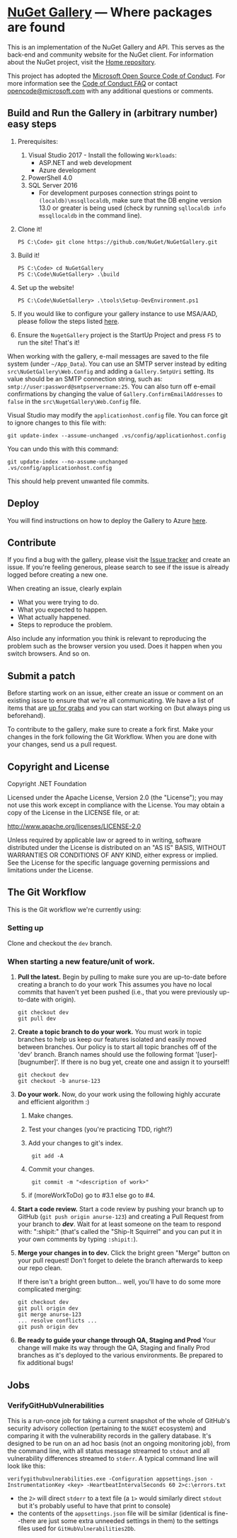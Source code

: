 ﻿[NuGet Gallery](http://nuget.org/) — Where packages are found 
=======================================================================

This is an implementation of the NuGet Gallery and API. This serves as the back-end and community 
website for the NuGet client. For information about the NuGet project, visit the [Home repository](https://github.com/nuget/home).

This project has adopted the [Microsoft Open Source Code of Conduct](https://opensource.microsoft.com/codeofconduct/). For more information see the [Code of Conduct FAQ](https://opensource.microsoft.com/codeofconduct/faq/) or contact [opencode@microsoft.com](mailto:opencode@microsoft.com) with any additional questions or comments.

## Build and Run the Gallery in (arbitrary number) easy steps

1. Prerequisites:
    1. Visual Studio 2017 - Install the following `Workloads`:
        * ASP.NET and web development
        * Azure development
    2. PowerShell 4.0
    3. SQL Server 2016
        * For development purposes connection strings point to `(localdb)\mssqllocaldb`, make sure that the DB engine version 13.0 or greater is being used (check by running `sqllocaldb info mssqllocaldb` in the command line).
2. Clone it!
    
    ```PS C:\Code> git clone https://github.com/NuGet/NuGetGallery.git```
3. Build it!
    
    ```
    PS C:\Code> cd NuGetGallery
    PS C:\Code\NuGetGallery> .\build
    ```
4. Set up the website!

    ```PS C:\Code\NuGetGallery> .\tools\Setup-DevEnvironment.ps1```
    
5. If you would like to configure your gallery instance to use MSA/AAD, please follow the steps listed [here](https://github.com/NuGet/NuGetGallery/wiki/Configuring-MSA-AAD-for-your-on-prem-gallery-instance).

6. Ensure the `NugetGallery` project is the StartUp Project and press `F5` to run the site! That's it!

When working with the gallery, e-mail messages are saved to the file system (under `~/App_Data`).
You can use an SMTP server instead by editing `src\NuGetGallery\Web.Config` and adding a `Gallery.SmtpUri`
setting. Its value should be an SMTP connection string, such as: `smtp://user:password@smtpservername:25`.
You can also turn off e-email confirmations by changing the value of `Gallery.ConfirmEmailAddresses` to `false`
in the `src\NugetGallery\Web.Config` file.

Visual Studio may modify the `applicationhost.config` file. You can force git to ignore changes to this file
with:

    git update-index --assume-unchanged .vs/config/applicationhost.config

You can undo this with this command:

    git update-index --no-assume-unchanged .vs/config/applicationhost.config

This should help prevent unwanted file commits.

## Deploy

You will find instructions on how to deploy the Gallery to Azure [here](https://github.com/NuGet/NuGetGallery/blob/master/docs/Deploying/README.md).

## Contribute
If you find a bug with the gallery, please visit the [Issue tracker](https://github.com/NuGet/NuGetGallery/issues) and 
create an issue. If you're feeling generous, please search to see if the issue is already logged before creating a 
new one.

When creating an issue, clearly explain
* What you were trying to do.
* What you expected to happen.
* What actually happened.
* Steps to reproduce the problem.

Also include any information you think is relevant to reproducing the problem such as the browser version you used. 
Does it happen when you switch browsers. And so on.

## Submit a patch
Before starting work on an issue, either create an issue or comment on an existing issue to ensure that we're all 
communicating. We have a list of items that are [up for grabs](https://github.com/NuGet/NuGetGallery/issues?q=is%3Aopen+is%3Aissue+label%3A%22Up+for+Grabs%22) and you can start working on (but always ping us beforehand).

To contribute to the gallery, make sure to create a fork first. Make your changes in the fork following 
the Git Workflow. When you are done with your changes, send us a pull request.

## Copyright and License
Copyright .NET Foundation

Licensed under the Apache License, Version 2.0 (the "License"); you may not use this work except in compliance with 
the License. You may obtain a copy of the License in the LICENSE file, or at:

http://www.apache.org/licenses/LICENSE-2.0

Unless required by applicable law or agreed to in writing, software distributed under the License is distributed on 
an "AS IS" BASIS, WITHOUT WARRANTIES OR CONDITIONS OF ANY KIND, either express or implied. See the License for the 
specific language governing permissions and limitations under the License.

## The Git Workflow

This is the Git workflow we're currently using:

### Setting up

Clone and checkout the `dev` branch.

### When starting a new feature/unit of work.
    
1.  __Pull the latest.__
    Begin by pulling to make sure you are up-to-date before creating a branch to do your work 
    This assumes you have no local commits that haven't yet been pushed (i.e., that you were 
    previously up-to-date with origin).
    
        git checkout dev
        git pull dev
    
2.  __Create a topic branch to do your work.__
    You must work in topic branches to help us keep our features isolated and easily moved between branches.
    Our policy is to start all topic branches off of the 'dev' branch. 
    Branch names should use the following format '[user]-[bugnumber]'. If there is no bug yet,
    create one and assign it to yourself!

        git checkout dev
        git checkout -b anurse-123
    
3.  __Do your work.__
    Now, do your work using the following highly accurate and efficient algorithm :)

    1. Make changes.
    2. Test your changes (you're practicing TDD, right?)
    3. Add your changes to git's index.
        
            git add -A

    4. Commit your changes.
        
            git commit -m "<description of work>"
        
    5. if (moreWorkToDo) go to #3.1 else go to #4.

4.  __Start a code review.__
    Start a code review by pushing your branch up to GitHub (```git push origin anurse-123```) and
    creating a Pull Request from your branch to ***dev***. Wait for at least someone on the team to respond with: ":shipit:" (that's called the
    "Ship-It Squirrel" and you can put it in your own comments by typing ```:shipit:```).

5.  __Merge your changes in to dev.__
    Click the bright green "Merge" button on your pull request! Don't forget to delete the branch afterwards to keep our repo clean.

    If there isn't a bright green button... well, you'll have to do some more complicated merging:

        git checkout dev
        git pull origin dev
        git merge anurse-123
        ... resolve conflicts ...
        git push origin dev
    
6.  __Be ready to guide your change through QA, Staging and Prod__
    Your change will make its way through the QA, Staging and finally Prod branches as it's deployed to the various environments. Be prepared to fix additional bugs!

## Jobs

### VerifyGitHubVulnerabilities

This is a run-once job for taking a current snapshot of the whole of GitHub's security advisory collection (pertaining to the `NUGET` ecosystem) and comparing it with the vulnerability records in the gallery database. It's designed to be run on an ad hoc basis (not an ongoing monitoring job), from the command line, with all status message streamed to `stdout` and all vulnerability differences streamed to `stderr`. A typical command line will look like this:

```
verifygithubvulnerabilities.exe -Configuration appsettings.json -InstrumentationKey <key> -HeartbeatIntervalSeconds 60 2>c:\errors.txt
```

- the `2>` will direct `stderr` to a text file (a `1>` would similarly direct `stdout` but it's probably useful to have that print to console)
- the contents of the `appsettings.json` file will be similar (identical is fine--there are just some extra unneeded settings in them) to the settings files used for `GitHubVulnerabilities2Db`.

